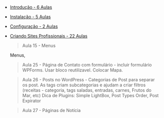 - [Introdução - 6 Aulas](https://cursoemvideo.com/)
- [Instalação - 5 Aulas](https://cursoemvideo.com/)
- [Configuração - 2 Aulas](https://cursoemvideo.com/)
- [Criando Sites Profissionais - 22 Aulas](https://cursoemvideo.com/)

  > Aula 15 - Menus

  Menus,

  > Aula 25 - Página de Contato com formulário - incluir formulário WPForms. Usar bloco reutilizavel. Colocar Mapa.

  > Aula 26 - Posts no WordPress - Categorias de Post para separar os post. As tags criam subcategorias e ajudam a criar filtros (receitas - categoria, tags saladas, entradas, carnes, Frutos do Mar, etc)
  > Dica de Plugins: Simple LightBox, Post Types Order, Post Expirator

  > Aula 27 - Páginas de Notícia
